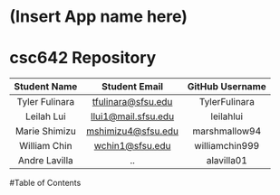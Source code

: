 # (Insert App name here)

# csc642 Repository

| Student Name | Student Email          | GitHub Username  |
|    :---:     |     :---:              |     :---:        |
| Tyler Fulinara     | tfulinara@sfsu.edu | TylerFulinara      |
| Leilah Lui       | llui1@mail.sfsu.edu       | leilahlui     |
| Marie Shimizu      | mshimizu4@sfsu.edu   | marshmallow94    |
| William Chin    | wchin1@sfsu.edu       | williamchin999       |
| Andre Lavilla     | ..        | alavilla01          |

#Table of Contents
